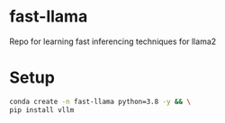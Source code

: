 # fast-llama
Repo for learning fast inferencing techniques for llama2

# Setup

```bash
conda create -n fast-llama python=3.8 -y && \
pip install vllm
```